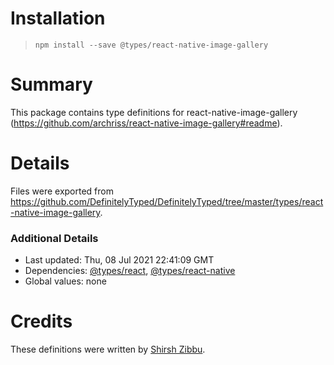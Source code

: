 # Installation
> `npm install --save @types/react-native-image-gallery`

# Summary
This package contains type definitions for react-native-image-gallery (https://github.com/archriss/react-native-image-gallery#readme).

# Details
Files were exported from https://github.com/DefinitelyTyped/DefinitelyTyped/tree/master/types/react-native-image-gallery.

### Additional Details
 * Last updated: Thu, 08 Jul 2021 22:41:09 GMT
 * Dependencies: [@types/react](https://npmjs.com/package/@types/react), [@types/react-native](https://npmjs.com/package/@types/react-native)
 * Global values: none

# Credits
These definitions were written by [Shirsh Zibbu](https://github.com/zhirzh).
